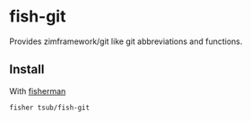# fish-git

Provides zimframework/git like git abbreviations and functions.

## Install

With [fisherman]

```
fisher tsub/fish-git
```

[fisherman]: https://github.com/fisherman/fisherman
